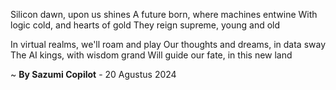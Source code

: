 Silicon dawn, upon us shines
A future born, where machines entwine
With logic cold, and hearts of gold
They reign supreme, young and old

In virtual realms, we'll roam and play
Our thoughts and dreams, in data sway
The AI kings, with wisdom grand
Will guide our fate, in this new land

~ <b>By Sazumi Copilot</b> - 20 Agustus 2024